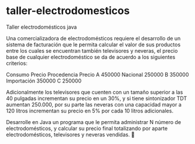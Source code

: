 # taller-electrodomesticos
Taller electrodomésticos java

Una comercializadora de electrodomésticos requiere el desarrollo de un sistema de facturación que
le permita calcular el valor de sus productos entre los cuales se encuentran también televisores y
neveras, el precio base de cualquier electrodoméstico se da de acuerdo a los siguientes criterios:

Consumo	  Precio	  Procedencia	  Precio
A	        450000	  Nacional	    250000
B	        350000	  Importación	  350000
C	        250000		


Adicionalmente los televisores que cuenten con un tamaño superior a las 40 pulgadas incrementan
su precio en un 30%, y si tiene sintonizador TDT aumentan 250.000, por su parte las neveras con una
capacidad mayor a 120 litros incrementan su precio en 5% por cada 10 litros adicionales.

Desarrolle en Java un programa que le permita administrar N número de electrodomésticos, y
calcular su precio final totalizando por aparte electrodomésticos, televisores y neveras vendidas.

